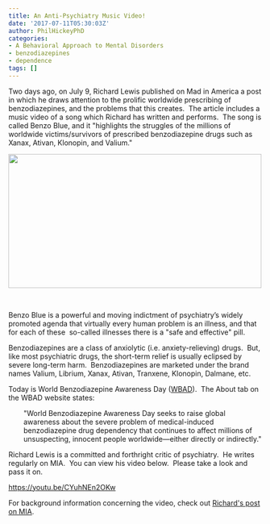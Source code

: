 ```yaml
---
title: An Anti-Psychiatry Music Video!
date: '2017-07-11T05:30:03Z'
author: PhilHickeyPhD
categories:
- A Behavioral Approach to Mental Disorders
- benzodiazepines
- dependence
tags: []
---
```


Two days ago, on July 9, Richard Lewis published on Mad in America a post in which he draws attention to the prolific worldwide prescribing of benzodiazepines, and the problems that this creates.  The article includes a music video of a song which Richard has written and performs.  The song is called Benzo Blue, and it "highlights the struggles of the millions of worldwide victims/survivors of prescribed benzodiazepine drugs such as Xanax, Ativan, Klonopin, and Valium."

<img class="aligncenter wp-image-7329" src="https://www.behaviorismandmentalhealth.com/wp-content/uploads/2017/07/Benzo-Blue-300x159.jpg" alt="" width="502" height="266" />

&nbsp;

Benzo Blue is a powerful and moving indictment of psychiatry’s widely promoted agenda that virtually every human problem is an illness, and that for each of these  so-called illnesses there is a "safe and effective" pill.

Benzodiazepines are a class of anxiolytic (i.e. anxiety-relieving) drugs.  But, like most psychiatric drugs, the short-term relief is usually eclipsed by severe long-term harm.  Benzodiazepines are marketed under the brand names Valium, Librium, Xanax, Ativan, Tranxene, Klonopin, Dalmane, etc.

Today is World Benzodiazepine Awareness Day (<a href="http://w-bad.org/">WBAD</a>).  The About tab on the WBAD website states:
<p style="padding-left: 30px;">"World Benzodiazepine Awareness Day seeks to raise global awareness about the severe problem of medical-induced benzodiazepine drug dependency that continues to affect millions of unsuspecting, innocent people worldwide—either directly or indirectly."</p>
Richard Lewis is a committed and forthright critic of psychiatry.  He writes regularly on MIA.  You can view his video below.  Please take a look and pass it on.

https://youtu.be/CYuhNEn2OKw

For background information concerning the video, check out <a href="https://www.madinamerica.com/2017/07/benzo-blue-song-protest-search-liberation/">Richard's post on MIA</a>.
